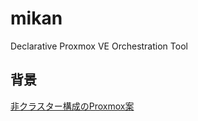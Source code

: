 # mikan

Declarative Proxmox VE Orchestration Tool

## 背景

[非クラスター構成のProxmox案](https://zenn.dev/ebi68k/scraps/55a21f15c8fc07)
